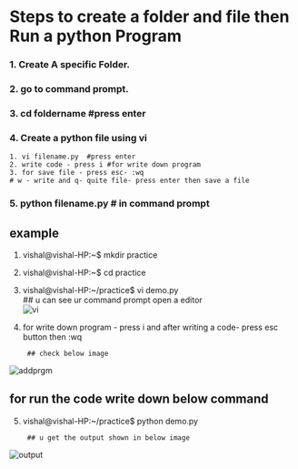 # Steps to create a folder and file then Run a python Program

### 1. Create A specific Folder.
### 2. go to command prompt.
### 3. cd foldername  #press enter
### 4. Create a python file using vi
    1. vi filename.py  #press enter
    2. write code - press i #for write down program 
    3. for save file - press esc- :wq 
    # w - write and q- quite file- press enter then save a file
### 5. python filename.py    # in command prompt

## example 
1. vishal@vishal-HP:~$ mkdir practice
2. vishal@vishal-HP:~$ cd practice
3. vishal@vishal-HP:~/practice$ vi demo.py    
        ## u can see ur command prompt open a editor  
![vi](https://user-images.githubusercontent.com/29985801/80797064-70c18800-8bbe-11ea-97f4-87c071c4da13.jpeg)
4. for write down program - press i and after writing a code- press esc button then :wq
        
        ## check below image
![addprgm](https://user-images.githubusercontent.com/29985801/80798573-54bfe580-8bc2-11ea-809b-e310be5bc6b1.jpeg)
## for run the code write down below command 
5. vishal@vishal-HP:~/practice$ python demo.py
        
        ## u get the output shown in below image
![output](https://user-images.githubusercontent.com/29985801/80798675-8fc21900-8bc2-11ea-822d-35f92d5e4988.jpeg)
